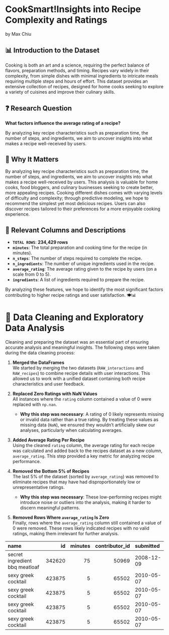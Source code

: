 # CookSmart!Insights into Recipe Complexity and Ratings
by Max Chiu

## 📊 Introduction to the Dataset  

Cooking is both an art and a science, requiring the perfect balance of flavors, preparation methods, and timing. Recipes vary widely in their complexity, from simple dishes with minimal ingredients to intricate meals requiring multiple steps and hours of effort. This dataset provides an extensive collection of recipes, designed for home cooks seeking to explore a variety of cuisines and improve their culinary skills. 

## ❓ Research Question  

**What factors influence the average rating of a recipe?**  

By analyzing key recipe characteristics such as preparation time, the number of steps, and ingredients, we aim to uncover insights into what makes a recipe well-received by users.

## 🌟 Why It Matters  

By analyzing key recipe characteristics such as preparation time, the number of steps, and ingredients, we aim to uncover insights into what makes a recipe well-received by users. This analysis is valuable for home cooks, food bloggers, and culinary businesses seeking to create better, more appealing recipes. Cooking different dishes comes with varying levels of difficulty and complexity; through predictive modeling, we hope to recommend the simplest yet most delicious recipes. Users can also discover recipes tailored to their preferences for a more enjoyable cooking experience.

## 📂 Relevant Columns and Descriptions  

- **`TOTAL ROWS`**: **234,429 rows**
- **`minutes`**: The total preparation and cooking time for the recipe (in minutes).  
- **`n_steps`**: The number of steps required to complete the recipe.  
- **`n_ingredients`**: The number of unique ingredients used in the recipe.  
- **`average_rating`**: The average rating given to the recipe by users (on a scale from 0 to 5).  
- **`ingredients`**: A list of ingredients required to prepare the recipe.  

By analyzing these features, we hope to identify the most significant factors contributing to higher recipe ratings and user satisfaction. 🍽️📊

# 🧹 Data Cleaning and Exploratory Data Analysis  
Cleaning and preparing the dataset was an essential part of ensuring accurate analysis and meaningful insights. The following steps were taken during the data cleaning process:

1. **Merged the DataFrames**  
   We started by merging the two datasets (`RAW_interactions` and `RAW_recipes`) to combine recipe details with user interactions. This allowed us to work with a unified dataset containing both recipe characteristics and user feedback.

2. **Replaced Zero Ratings with NaN Values**  
   All instances where the `rating` column contained a value of 0 were replaced with `np.nan`.  
   - **Why this step was necessary**: A rating of 0 likely represents missing or invalid data rather than a true rating. By treating these values as missing data (`NaN`), we ensured they wouldn’t artificially skew our analyses, particularly when calculating averages.

3. **Added Average Rating Per Recipe**  
   Using the cleaned `rating` column, the average rating for each recipe was calculated and added back to the recipes dataset as a new column, `average_rating`. This step provided a key metric for analyzing recipe performance.

4. **Removed the Bottom 5% of Recipes**  
   The last 5% of the dataset (sorted by `average_rating`) was removed to eliminate recipes that may have had disproportionately low or unrepresentative ratings.  
   - **Why this step was necessary**: These low-performing recipes might introduce noise or outliers into the analysis, making it harder to discern meaningful patterns.

5. **Removed Rows Where `average_rating` Is Zero**  
   Finally, rows where the `average_rating` column still contained a value of 0 were removed. These rows likely indicated recipes with no valid ratings, making them irrelevant for further analysis.  

| name                            |     id |   minutes |   contributor_id | submitted   |
|:--------------------------------|-------:|----------:|-----------------:|:------------|
| secret ingredient  bbq meatloaf | 342620 |        75 |            50969 | 2008-12-09  |
| sexy greek   cocktail           | 423875 |         5 |            65502 | 2010-05-07  |
| sexy greek   cocktail           | 423875 |         5 |            65502 | 2010-05-07  |
| sexy greek   cocktail           | 423875 |         5 |            65502 | 2010-05-07  |
| sexy greek   cocktail           | 423875 |         5 |            65502 | 2010-05-07  |

